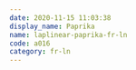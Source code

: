 ```yaml
---
date: 2020-11-15 11:03:38
display_name: Paprika
name: laplinear-paprika-fr-ln
code: a016
category: fr-ln
---
```

